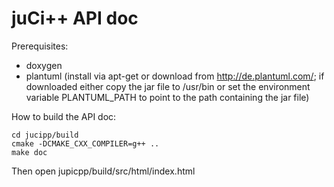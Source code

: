 # juCi++ API doc

Prerequisites:
 * doxygen
 * plantuml (install via apt-get or download from http://de.plantuml.com/; if downloaded either copy the jar file to /usr/bin or set the environment variable PLANTUML_PATH to point to the path containing the jar file)

How to build the API doc:
```mkdir jucipp/build
cd jucipp/build
cmake -DCMAKE_CXX_COMPILER=g++ ..
make doc
```

Then open jupicpp/build/src/html/index.html
